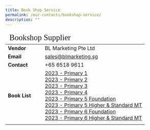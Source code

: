 ```yaml
---
title: Book Shop Service
permalink: /our-contacts/bookshop-service/
description: ""
---
```

<table style="font-size:16px">
	<thead>
		<tr><td style="font-family:impact; font-size:25px" colspan="2">Bookshop Supplier</td></tr>
	</thead>
	<tbody>
		<tr>
			<td width=100 style="font-weight:bold">Vendor</td>
			<td>BL Marketing Pte Ltd</td>
		</tr>
		<tr>
			<td style="font-weight:bold">Email</td>
			<td><a target="_blank" href="mailto:sales@blmarketing.sg">sales@blmarketing.sg</a></td>
		</tr>
		<tr>
			<td style="font-weight:bold">Contact</td>
			<td>+65 6518 9611</td>
		</tr>
		<tr>
			<td style="font-weight:bold">Book List</td>
			<td><a href="/files/General/Booklist/2023_PPS_P1_Booklist.pdf" target="_blank">2023 - Primary 1 </a><br>
				<a href="/files/General/Booklist/2023_PPS_P2_Booklist.pdf" target="_blank">2023 - Primary 2 </a><br>
				<a href="/files/General/Booklist/2023_PPS_P3_Booklist.pdf" target="_blank">2023 - Primary 3 </a><br>
				<a href="/files/General/Booklist/2023_PPS_P4_Booklist.pdf" target="_blank">2023 - Primary 4 </a><br>
				<a href="/files/General/Booklist/2023_PPS_P5Foundation_Booklist.pdf" target="_blank">2023 - Primary 5 Foundation </a><br>
				<a href="/files/General/Booklist/2023_PPS_P5HigherStdMT_Booklist.pdf" target="_blank">2023 - Primary 5 Higher & Standard MT </a><br>
				<a href="/files/General/Booklist/2023_PPS_P6Foundation_Booklist.pdf" target="_blank">2023 - Primary 6 Foundation </a><br>
				<a href="/files/General/Booklist/2023_PPS_P6HigherStdMT_Booklist.pdf" target="_blank">2023 - Primary 6 Higher & Standard MT </a><br>
			</td>
		</tr>
		<tr><td></td></tr>
	</tbody>
</table>